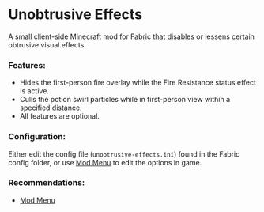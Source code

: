 # Unobtrusive Effects
A small client-side Minecraft mod for Fabric that disables or lessens certain obtrusive visual effects.

### Features:
* Hides the first-person fire overlay while the Fire Resistance status effect is active.
* Culls the potion swirl particles while in first-person view within a specified distance.
* All features are optional.

### Configuration:
Either edit the config file (`unobtrusive-effects.ini`) found in the Fabric config folder, or use [Mod Menu](https://modrinth.com/mod/modmenu) to edit the options in game.

### Recommendations:
* [Mod Menu](https://modrinth.com/mod/modmenu)